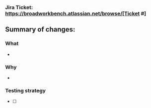 ### Jira Ticket: https://broadworkbench.atlassian.net/browse/[Ticket #]

<!-- ### Dependencies --->
<!-- Include any dependent tickets and describe the relationship. Include any relevant Jira tickets. --->

## Summary of changes:
<!--Please give an abridged version of the ticket description here and/or fill out the following fields.-->

### What
-

### Why
-

### Testing strategy
<!-- Note that changes impacting components in Storybook stories can be viewed at
https://www.chromatic.com/library?appId=65fc89c9335768720ff8605a&branch=<branch>
The branch corresponding to this PR is selected, and changes can be reviewed by commit. --->

- [ ] <!-- Test case 1 -->

<!-- ### Visual Aids -->
<!-- https://support.apple.com/guide/quicktime-player/record-your-screen-qtp97b08e666/mac -->
